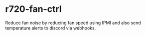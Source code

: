 # r720-fan-ctrl

Reduce fan noise by reducing fan speed using IPMI and also send temperature alerts to discord via webhooks. 
